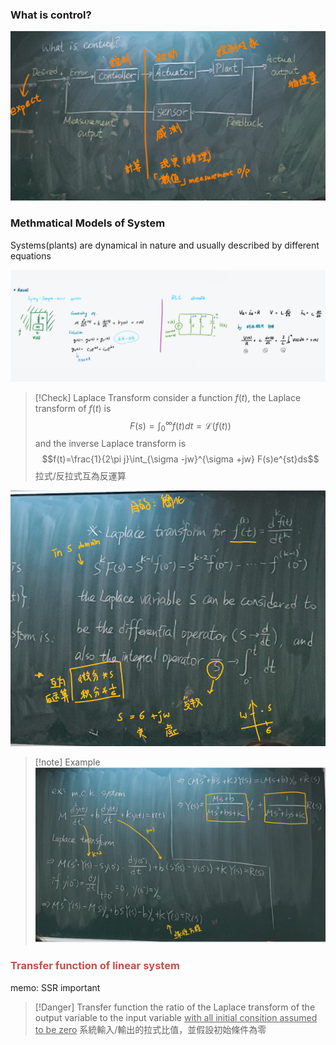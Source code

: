 ### What is control?

![image.png](https://raw.githubusercontent.com/Ash0645/image_remote/main/202307172136299.png)

### Methmatical Models of System

Systems(plants) are dynamical in nature and usually described by different equations

![image.png](https://raw.githubusercontent.com/Ash0645/image_remote/main/202307172144782.png)


>[!Check] Laplace Transform
>consider a function $f(t)$, the Laplace transform of $f(t)$ is $$F(s)=\int_{0}^{\infty}f(t)dt=\mathscr{L}(f(t))$$ 
>and the inverse Laplace transform is  $$f(t)=\frac{1}{2\pi j}\int_{\sigma -jw}^{\sigma +jw} F(s)e^{st}ds$$
>拉式/反拉式互為反運算

![image.png](https://raw.githubusercontent.com/Ash0645/image_remote/main/202307172157305.png)

>[!note] Example
>![image.png](https://raw.githubusercontent.com/Ash0645/image_remote/main/202307172159258.png)


### <font color="#c0504d">Transfer function of linear system</font>
memo: SSR important

>[!Danger] Transfer function
>the ratio of the Laplace transform of the output variable to the input variable <u>with all initial consition assumed to be zero</u>
>系統輸入/輸出的拉式比值，並假設初始條件為零

